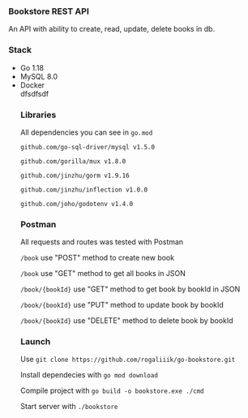 <h3>
Bookstore REST API
</h3>

An API with ability to create, read, update, delete books in db.
<h3>
Stack
</h3>

<ul>
<li>
Go 1.18
</li>
<li>
MySQL 8.0
</li>
<li>
Docker
</li>dfsdfsdf

<h3>
Libraries
</h3>

All dependencies you can see in `go.mod`


`github.com/go-sql-driver/mysql v1.5.0`

`github.com/gorilla/mux v1.8.0`

`github.com/jinzhu/gorm v1.9.16`

`github.com/jinzhu/inflection v1.0.0`

`github.com/joho/godotenv v1.4.0`

<h3>Postman</h3>

All requests and routes was tested with Postman

`/book` use "POST" method to create new book

`/book` use "GET" method to get all books in JSON

`/book/{bookId}` use "GET" method to get book by bookId in JSON

`/book/{bookId}` use "PUT" method to update book by bookId

`/book/{bookId}` use "DELETE" method to delete book by bookId

<h3>Launch</h3>

Use `git clone https://github.com/rogaliiik/go-bookstore.git`

Install dependecies with `go mod download`

Compile project with `go build -o bookstore.exe ./cmd`

Start server with `./bookstore`


